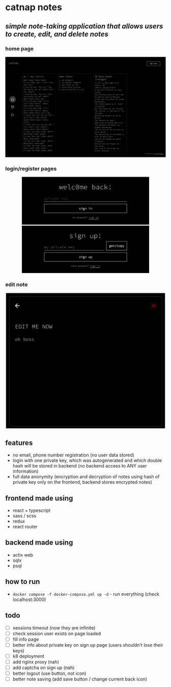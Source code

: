 # catnap notes

## _simple note-taking application that allows users to create, edit, and delete notes_

### home page
<img src='https://github.com/krulsaidme0w/catnap-notes/blob/dev/frontend/src/assets/images/home.png?raw=true' width='1000'>

### login/register pages
<p align="middle">
  <img src='https://github.com/krulsaidme0w/catnap-notes/blob/dev/frontend/src/assets/images/login.png?raw=true' width='400'>
  <img src='https://github.com/krulsaidme0w/catnap-notes/blob/dev/frontend/src/assets/images/register.png?raw=true' width='400'>
</p>

### edit note
<p align="middle">
  <img src='https://github.com/krulsaidme0w/catnap-notes/blob/dev/frontend/src/assets/images/edit.png?raw=true' width='500'>
</p>

## features
- no email, phone number registration (no user data stored)
- login with one private key, which was autogenerated and which double hash will be stored in backend (no backend access to ANY user information)
- full data anonymity (encryption and decryption of notes using hash of private key only on the frontend, backend stores encrypted notes)

## frontend made using
- react + typescript
- sass / scss
- redux
- react router

## backend made using
- actix web
- sqlx
- psql

## how to run
- `docker compose -f docker-compose.yml up -d` - run everything (check localhost:3000)

## todo
- [ ] sessions timeout (now they are infinite)
- [ ] check session user exists on page loaded
- [ ] fill info page
- [ ] better info about private key on sign up page (users shouldn't lose their keys)
- [ ] k8 deployment
- [ ] add nginx proxy (nah)
- [ ] add captcha on sign up (nah)
- [ ] better logout (use button, not icon)
- [ ] better note saving (add save button / change current back icon)
